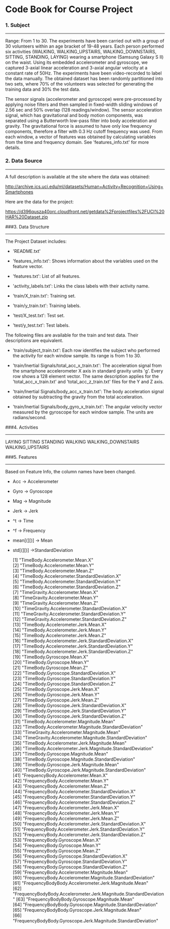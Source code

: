 Code Book for Course Project
====================



### 1. Subject

----------
Range: From 1 to 30.
The experiments have been carried out with a group of 30 volunteers within an age bracket of 19-48 years. Each person performed six activities (WALKING, WALKING_UPSTAIRS, WALKING_DOWNSTAIRS, SITTING, STANDING, LAYING) wearing a smartphone (Samsung Galaxy S II) on the waist. Using its embedded accelerometer and gyroscope, we captured 3-axial linear acceleration and 3-axial angular velocity at a constant rate of 50Hz. The experiments have been video-recorded to label the data manually. The obtained dataset has been randomly partitioned into two sets, where 70% of the volunteers was selected for generating the training data and 30% the test data. 

The sensor signals (accelerometer and gyroscope) were pre-processed by applying noise filters and then sampled in fixed-width sliding windows of 2.56 sec and 50% overlap (128 readings/window). The sensor acceleration signal, which has gravitational and body motion components, was separated using a Butterworth low-pass filter into body acceleration and gravity. The gravitational force is assumed to have only low frequency components, therefore a filter with 0.3 Hz cutoff frequency was used. From each window, a vector of features was obtained by calculating variables from the time and frequency domain. See 'features_info.txt' for more details.

 
### 2. Data Source


----------

A full description is available at the site where the data was obtained: 

http://archive.ics.uci.edu/ml/datasets/Human+Activity+Recognition+Using+Smartphones 

Here are the data for the project: 

https://d396qusza40orc.cloudfront.net/getdata%2Fprojectfiles%2FUCI%20HAR%20Dataset.zip 


###3. Data Structure


----------

The Project Dataset includes:

- 'README.txt'

- 'features_info.txt': Shows information about the variables used on the feature vector.

- 'features.txt': List of all features.

- 'activity_labels.txt': Links the class labels with their activity name.

- 'train/X_train.txt': Training set.

- 'train/y_train.txt': Training labels.

- 'test/X_test.txt': Test set.

- 'test/y_test.txt': Test labels.

The following files are available for the train and test data. Their descriptions are equivalent. 

- 'train/subject_train.txt': Each row identifies the subject who performed the activity for each window sample. Its range is from 1 to 30. 

- 'train/Inertial Signals/total_acc_x_train.txt': The acceleration signal from the smartphone accelerometer X axis in standard gravity units 'g'. Every row shows a 128 element vector. The same description applies for the 'total_acc_x_train.txt' and 'total_acc_z_train.txt' files for the Y and Z axis. 

- 'train/Inertial Signals/body_acc_x_train.txt': The body acceleration signal obtained by subtracting the gravity from the total acceleration. 

- 'train/Inertial Signals/body_gyro_x_train.txt': The angular velocity vector measured by the gyroscope for each window sample. The units are radians/second. 


###4. Activities


----------


LAYING SITTING STANDING WALKING WALKING_DOWNSTAIRS WALKING_UPSTAIRS


###5. Features


----------
Based on Feature Info, the column names have been changed.
- Acc -> Accelerometer
- Gyro -> Gyroscope
- Mag -> Magnitude
- Jerk -> Jerk
- ^t -> Time
- ^f -> Frequency
- mean[(][)] -> Mean
- std[(][)] ->StandardDeviation

     [1] "TimeBody.Accelerometer.Mean.X"                                   
     [2] "TimeBody.Accelerometer.Mean.Y"                                   
     [3] "TimeBody.Accelerometer.Mean.Z"                                   
     [4] "TimeBody.Accelerometer.StandardDeviation.X"                      
     [5] "TimeBody.Accelerometer.StandardDeviation.Y"                      
     [6] "TimeBody.Accelerometer.StandardDeviation.Z"                      
     [7] "TimeGravity.Accelerometer.Mean.X"                                
     [8] "TimeGravity.Accelerometer.Mean.Y"                                
     [9] "TimeGravity.Accelerometer.Mean.Z"                                
    [10] "TimeGravity.Accelerometer.StandardDeviation.X"                   
    [11] "TimeGravity.Accelerometer.StandardDeviation.Y"                   
    [12] "TimeGravity.Accelerometer.StandardDeviation.Z"                   
    [13] "TimeBody.Accelerometer.Jerk.Mean.X"                              
    [14] "TimeBody.Accelerometer.Jerk.Mean.Y"                              
    [15] "TimeBody.Accelerometer.Jerk.Mean.Z"                              
    [16] "TimeBody.Accelerometer.Jerk.StandardDeviation.X"                 
    [17] "TimeBody.Accelerometer.Jerk.StandardDeviation.Y"                 
    [18] "TimeBody.Accelerometer.Jerk.StandardDeviation.Z"                 
    [19] "TimeBody.Gyroscope.Mean.X"                                       
    [20] "TimeBody.Gyroscope.Mean.Y"                                       
    [21] "TimeBody.Gyroscope.Mean.Z"                                       
    [22] "TimeBody.Gyroscope.StandardDeviation.X"                          
    [23] "TimeBody.Gyroscope.StandardDeviation.Y"                          
    [24] "TimeBody.Gyroscope.StandardDeviation.Z"                          
    [25] "TimeBody.Gyroscope.Jerk.Mean.X"                                  
    [26] "TimeBody.Gyroscope.Jerk.Mean.Y"                                  
    [27] "TimeBody.Gyroscope.Jerk.Mean.Z"                                  
    [28] "TimeBody.Gyroscope.Jerk.StandardDeviation.X"                     
    [29] "TimeBody.Gyroscope.Jerk.StandardDeviation.Y"                     
    [30] "TimeBody.Gyroscope.Jerk.StandardDeviation.Z"                     
    [31] "TimeBody.Accelerometer.Magnitude.Mean"                           
    [32] "TimeBody.Accelerometer.Magnitude.StandardDeviation"              
    [33] "TimeGravity.Accelerometer.Magnitude.Mean"                        
    [34] "TimeGravity.Accelerometer.Magnitude.StandardDeviation"           
    [35] "TimeBody.Accelerometer.Jerk.Magnitude.Mean"                      
    [36] "TimeBody.Accelerometer.Jerk.Magnitude.StandardDeviation"         
    [37] "TimeBody.Gyroscope.Magnitude.Mean"                               
    [38] "TimeBody.Gyroscope.Magnitude.StandardDeviation"                  
    [39] "TimeBody.Gyroscope.Jerk.Magnitude.Mean"                          
    [40] "TimeBody.Gyroscope.Jerk.Magnitude.StandardDeviation"             
    [41] "FrequencyBody.Accelerometer.Mean.X"                              
    [42] "FrequencyBody.Accelerometer.Mean.Y"                              
    [43] "FrequencyBody.Accelerometer.Mean.Z"                              
    [44] "FrequencyBody.Accelerometer.StandardDeviation.X"                 
    [45] "FrequencyBody.Accelerometer.StandardDeviation.Y"                 
    [46] "FrequencyBody.Accelerometer.StandardDeviation.Z"                 
    [47] "FrequencyBody.Accelerometer.Jerk.Mean.X"                         
    [48] "FrequencyBody.Accelerometer.Jerk.Mean.Y"                         
    [49] "FrequencyBody.Accelerometer.Jerk.Mean.Z"                         
    [50] "FrequencyBody.Accelerometer.Jerk.StandardDeviation.X"            
    [51] "FrequencyBody.Accelerometer.Jerk.StandardDeviation.Y"            
    [52] "FrequencyBody.Accelerometer.Jerk.StandardDeviation.Z"            
    [53] "FrequencyBody.Gyroscope.Mean.X"                                  
    [54] "FrequencyBody.Gyroscope.Mean.Y"                                  
    [55] "FrequencyBody.Gyroscope.Mean.Z"                                  
    [56] "FrequencyBody.Gyroscope.StandardDeviation.X"                     
    [57] "FrequencyBody.Gyroscope.StandardDeviation.Y"                     
    [58] "FrequencyBody.Gyroscope.StandardDeviation.Z"                     
    [59] "FrequencyBody.Accelerometer.Magnitude.Mean"                      
    [60] "FrequencyBody.Accelerometer.Magnitude.StandardDeviation"         
    [61] "FrequencyBodyBody.Accelerometer.Jerk.Magnitude.Mean"             
    [62] "FrequencyBodyBody.Accelerometer.Jerk.Magnitude.StandardDeviation"
    [63] "FrequencyBodyBody.Gyroscope.Magnitude.Mean"                      
    [64] "FrequencyBodyBody.Gyroscope.Magnitude.StandardDeviation"         
    [65] "FrequencyBodyBody.Gyroscope.Jerk.Magnitude.Mean"                 
    [66] "FrequencyBodyBody.Gyroscope.Jerk.Magnitude.StandardDeviation" 

